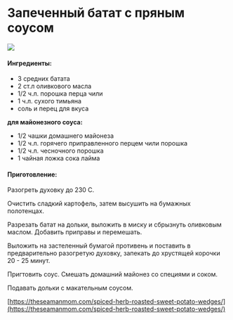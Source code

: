 # Запеченный батат с пряным соусом

![](https://s-media-cache-ak0.pinimg.com/564x/d6/4c/78/d64c787537aa1fa6327381c450e812e7.jpg)

#### Ингредиенты:

* 3 средних батата
* 2 ст.л оливкового масла
* 1/2 ч.л. порошка перца чили
* 1 ч.л. сухого тимьяна
* соль и перец для вкуса

**для майонезного соуса:**

* 1/2 чашки домашнего майонеза
* 1/2 ч.л. горячего приправленного перцем чили порошка
* 1/2 ч.л. чесночного порошка
* 1 чайная ложка сока лайма

#### Приготовление:

Разогреть духовку до 230 C.

Очистить сладкий картофель, затем высушить на бумажных полотенцах.

Разрезать батат на дольки, выложить в миску и сбрызнуть оливковым маслом. Добавить приправы и перемешать.

Выложить на застеленный бумагой противень и поставить в предварительно разогретую духовку, запекать до хрустящей корочки 20 - 25 минут.

Пригтовить соус. Смешать домашний майонез со специями и соком.

Подавать дольки с макательным соусом.

[https://theseamanmom.com/spiced-herb-roasted-sweet-potato-wedges/](https://theseamanmom.com/spiced-herb-roasted-sweet-potato-wedges/)

